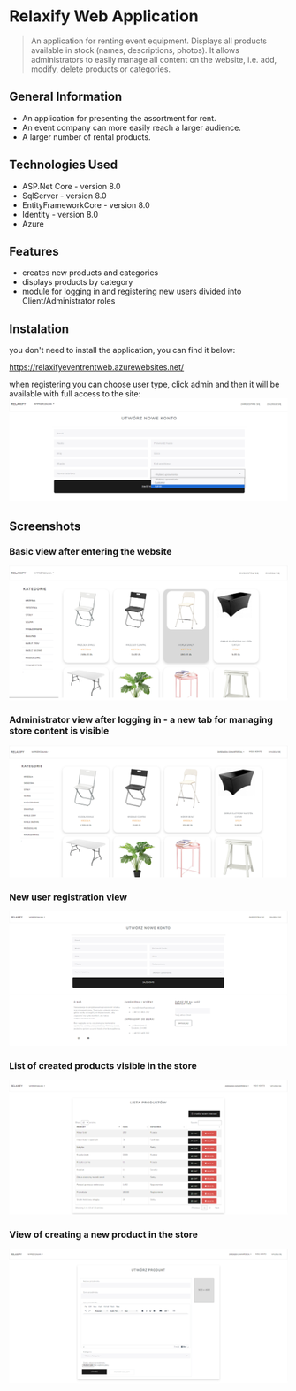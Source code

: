 # Relaxify Web Application

> An application for renting event equipment. Displays all products available in stock (names, descriptions, photos). It allows administrators to easily manage all content on the website, i.e. add, modify, delete products or categories.

## General Information
- An application for presenting the assortment for rent.
- An event company can more easily reach a larger audience.
- A larger number of rental products.


## Technologies Used
- ASP.Net Core - version 8.0
- SqlServer - version 8.0
- EntityFrameworkCore - version 8.0
- Identity - version 8.0
- Azure


## Features
- creates new products and categories
- displays products by category
- module for logging in and registering new users divided into Client/Administrator roles

## Instalation
you don't need to install the application, you can find it below:

https://relaxifyeventrentweb.azurewebsites.net/

when registering you can choose user type, click admin and then it will be available with full access to the site:
![Relaxify](./Screenshots/rejestracja.png)



## Screenshots
### Basic view after entering the website
![Relaxify](./Screenshots/indexwithoutlogin.png)
### Administrator view after logging in - a new tab for managing store content is visible
![Relaxify](./Screenshots/RelaxifyIndex.png)
### New user registration view
![Relaxify](./Screenshots/createNewAccount.png)
### List of created products visible in the store
![Relaxify](./Screenshots/productList.png)
### View of creating a new product in the store
![Relaxify](./Screenshots/createnewProduct.png)





<!-- Optional -->
<!-- ## License -->
<!-- This project is open source and available under the [... License](). -->

<!-- You don't have to include all sections - just the one's relevant to your project -->
